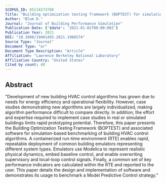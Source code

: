 ```yaml
---
SCOPUS_ID: 85118373788
Title: "Building optimization testing framework (BOPTEST) for simulation-based benchmarking of control strategies in buildings"
Author: "Blum D."
Journal: "Journal of Building Performance Simulation"
Publication Date: {'$date': '2021-01-01T00:00:00Z'}
Publication Year: 2021
DOI: "10.1080/19401493.2021.1986574"
Source Type: "Journal"
Document Type: "ar"
Document Type Description: "Article"
Affiliation: "Lawrence Berkeley National Laboratory"
Affiliation Country: "United States"
Cited by count: 48
---
```


## Abstract
"Development of new building HVAC control algorithms has grown due to needs for energy efficiency and operational flexibility. However, case studies demonstrating new algorithms are largely individualized, making algorithm performance difficult to compare directly. In addition, the effort and expertise required to implement case studies in real or simulated buildings limits rapid prototyping potential. Therefore, this paper presents the Building Optimization Testing Framework (BOPTEST) and associated software for simulation-based benchmarking of building HVAC control algorithms. A containerized run-time environment (RTE) enables rapid, repeatable deployment of common building emulators representing different system types. Emulators use Modelica to represent realistic physical dynamics, embed baseline control, and enable overwriting supervisory and local-loop control signals. Finally, a common set of key performance indicators are calculated within the RTE and reported to the user. This paper details the design and implementation of software and demonstrates its usage to benchmark a Model Predictive Control strategy."
